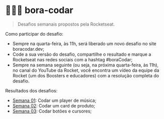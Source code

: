 # 👩🏽‍💻 bora-codar

> Desafios semanais propostos pela Rocketseat.

Como participar do desafio:
- Sempre na quarta-feira, às 11h, será liberado um novo desafio no site boracodar.dev;
- Code a sua versão do desafio, compartilhe o resultado e marque a Rocketseat nas redes sociais com a hashtag #boraCodar;
- Sempre na semana seguinte (ou seja, na próxima quarta-feira, às 11h), no canal do YouTube da Rocket, você encontra um vídeo da equipe da Rocket (um dos Boosters e educadores) com a resolução completa do desafio.

Resultados dos desafios:
- <a href="https://www.linkedin.com/posts/madalena-machado-rocha-a79242116_boracodar-css-dev-activity-7018952263721218048-rpRI?utm_source=share&utm_medium=member_desktop">Semana 01</a>: Codar um player de música;
- <a href="https://www.linkedin.com/posts/madalena-machado-rocha-a79242116_boracodar-css-dev-activity-7020818495323914242-a0rP?utm_source=share&utm_medium=member_desktop">Semana 02</a>: Codar um card de produto;
- <a href="https://www.linkedin.com/posts/madalena-machado-rocha-a79242116_boracodar-css-dev-activity-7024175558196408320-EUse?utm_source=share&utm_medium=member_desktop">Semana 03</a>: Codar botões e cursores;